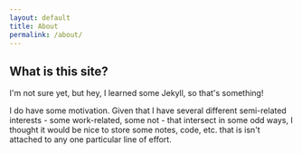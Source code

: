 ```yaml
---
layout: default
title: About
permalink: /about/
---
```



## What is this site?
I'm not sure yet, but hey, I learned some Jekyll, so that's something!


I do have some motivation. Given that I have several different semi-related interests - some work-related, some not - that intersect in some odd ways, I thought it would be nice to store some notes, code, etc. that is isn't attached to any one particular line of effort.
